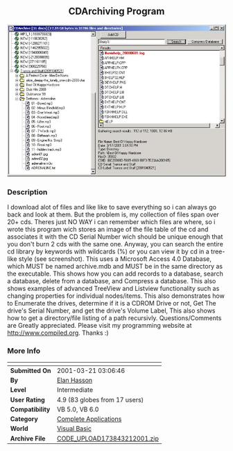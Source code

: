 ﻿<div align="center">

## CDArchiving Program

<img src="PIC2001321311134441.jpg">
</div>

### Description

I download alot of files and like like to save everything so i can always go back and look at them. But the problem is, my collection of files span over 20+ cds. Theres just NO WAY i can remember which files are where, so i wrote this program wich stores an image of the file table of the cd and associates it with the CD Serial Number wich should be unique enough that you don't burn 2 cds with the same one. Anyway, you can search the entire cd library by keywords with wildcards (%) or you can view it by cd in a tree-like style (see screenshot). This uses a Microsoft Access 4.0 Database, which MUST be named archive.mdb and MUST be in the same directory as the executable. This shows how you can add records to a database, search a database, delete from a database, and Compress a database. This also shows examples of advanced TreeView and Listview functionality such as changing properties for individual nodes/items. This also demonstrates how to Enumerate the drives, determine if it is a CDROM Drive or not, Get The drive's Serial Number, and get the drive's Volume Label, This also shows how to get a directory/file listing of a path recursivly. Questions/Comments are Greatly appreciated. Please visit my programming website at http://www.compiled.org. Thanks :)
 
### More Info
 


<span>             |<span>
---                |---
**Submitted On**   |2001-03-21 03:06:46
**By**             |[Elan Hasson](https://github.com/Planet-Source-Code/PSCIndex/blob/master/ByAuthor/elan-hasson.md)
**Level**          |Intermediate
**User Rating**    |4.9 (83 globes from 17 users)
**Compatibility**  |VB 5\.0, VB 6\.0
**Category**       |[Complete Applications](https://github.com/Planet-Source-Code/PSCIndex/blob/master/ByCategory/complete-applications__1-27.md)
**World**          |[Visual Basic](https://github.com/Planet-Source-Code/PSCIndex/blob/master/ByWorld/visual-basic.md)
**Archive File**   |[CODE\_UPLOAD173843212001\.zip](https://github.com/Planet-Source-Code/elan-hasson-cdarchiving-program__1-21822/archive/master.zip)








